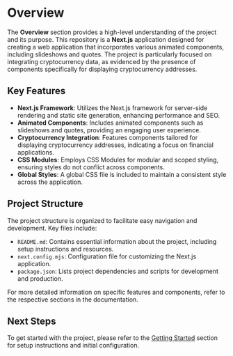 # Overview

The **Overview** section provides a high-level understanding of the project and its purpose. This repository is a **Next.js** application designed for creating a web application that incorporates various animated components, including slideshows and quotes. The project is particularly focused on integrating cryptocurrency data, as evidenced by the presence of components specifically for displaying cryptocurrency addresses.

## Key Features
- **Next.js Framework**: Utilizes the Next.js framework for server-side rendering and static site generation, enhancing performance and SEO.
- **Animated Components**: Includes animated components such as slideshows and quotes, providing an engaging user experience.
- **Cryptocurrency Integration**: Features components tailored for displaying cryptocurrency addresses, indicating a focus on financial applications.
- **CSS Modules**: Employs CSS Modules for modular and scoped styling, ensuring styles do not conflict across components.
- **Global Styles**: A global CSS file is included to maintain a consistent style across the application.

## Project Structure
The project structure is organized to facilitate easy navigation and development. Key files include:
- `README.md`: Contains essential information about the project, including setup instructions and resources.
- `next.config.mjs`: Configuration file for customizing the Next.js application.
- `package.json`: Lists project dependencies and scripts for development and production.

For more detailed information on specific features and components, refer to the respective sections in the documentation.

## Next Steps
To get started with the project, please refer to the [Getting Started](getting-started) section for setup instructions and initial configuration.